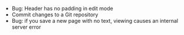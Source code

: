 * Bug: Header has no padding in edit mode
* Commit changes to a Git repository
* Bug: if you save a new page with no text, viewing causes an internal server error
